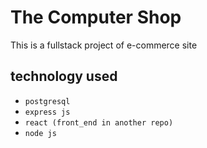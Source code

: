 # The Computer Shop

This is a fullstack project of e-commerce site

## technology used

* `postgresql`
* `express js`
* `react (front_end in another repo)`
* `node js`